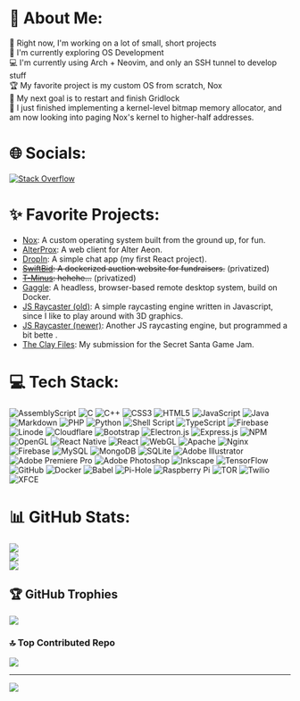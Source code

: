 # 💫 About Me:
🔭 Right now, I'm working on a lot of small, short projects<br>🎨 I'm currently exploring OS Development<br>💻 I'm currently using Arch + Neovim, and only an SSH tunnel to develop stuff<br>🏆 My favorite project is my custom OS from scratch, Nox<br>🎯 My next goal is to restart and finish Gridlock<br>🎉 I just finished implementing a kernel-level bitmap memory allocator, and am now looking into paging Nox's kernel to higher-half addresses.


# 🌐 Socials:
[![Stack Overflow](https://img.shields.io/badge/-Stackoverflow-FE7A16?logo=stack-overflow&logoColor=white)](https://puzzling.stackexchange.com/users/80017/blue-herring) 

# ✨ Favorite Projects:

- [Nox](https://github.com/TylerSelden/nox): A custom operating system built from the ground up, for fun.
- [AlterProx](https://github.com/TylerSelden/alterprox): A web client for Alter Aeon.
- [DropIn](https://github.com/TylerSelden/dropin): A simple chat app (my first React project).
- ~~[SwiftBid](https://github.com/TylerSelden/swiftbid): A dockerized auction website for fundraisers.~~ (privatized)
- ~~[T-Minus](https://github.com/TylerSelden/tminus1): hehehe...~~ (privatized)
- [Gaggle](https://github.com/TylerSelden/gaggle): A headless, browser-based remote desktop system, build on Docker.
- [JS Raycaster (old)](https://github.com/TylerSelden/raycaster): A simple raycasting engine written in Javascript, since I like to play around with 3D graphics.
- [JS Raycaster (newer)](https://github.com/TylerSelden/ray): Another JS raycasting engine, but programmed a bit bette .
- [The Clay Files](https://github.com/TylerSelden/clay): My submission for the Secret Santa Game Jam.

# 💻 Tech Stack:
![AssemblyScript](https://img.shields.io/badge/assembly%20script-%23000000.svg?style=for-the-badge&logo=assemblyscript&logoColor=white) ![C](https://img.shields.io/badge/c-%2300599C.svg?style=for-the-badge&logo=c&logoColor=white) ![C++](https://img.shields.io/badge/c++-%2300599C.svg?style=for-the-badge&logo=c%2B%2B&logoColor=white) ![CSS3](https://img.shields.io/badge/css3-%231572B6.svg?style=for-the-badge&logo=css3&logoColor=white) ![HTML5](https://img.shields.io/badge/html5-%23E34F26.svg?style=for-the-badge&logo=html5&logoColor=white) ![JavaScript](https://img.shields.io/badge/javascript-%23323330.svg?style=for-the-badge&logo=javascript&logoColor=%23F7DF1E) ![Java](https://img.shields.io/badge/java-%23ED8B00.svg?style=for-the-badge&logo=openjdk&logoColor=white) ![Markdown](https://img.shields.io/badge/markdown-%23000000.svg?style=for-the-badge&logo=markdown&logoColor=white) ![PHP](https://img.shields.io/badge/php-%23777BB4.svg?style=for-the-badge&logo=php&logoColor=white) ![Python](https://img.shields.io/badge/python-3670A0?style=for-the-badge&logo=python&logoColor=ffdd54) ![Shell Script](https://img.shields.io/badge/shell_script-%23121011.svg?style=for-the-badge&logo=gnu-bash&logoColor=white) ![TypeScript](https://img.shields.io/badge/typescript-%23007ACC.svg?style=for-the-badge&logo=typescript&logoColor=white) ![Firebase](https://img.shields.io/badge/firebase-%23039BE5.svg?style=for-the-badge&logo=firebase) ![Linode](https://img.shields.io/badge/linode-00A95C?style=for-the-badge&logo=linode&logoColor=white) ![Cloudflare](https://img.shields.io/badge/Cloudflare-F38020?style=for-the-badge&logo=Cloudflare&logoColor=white) ![Bootstrap](https://img.shields.io/badge/bootstrap-%238511FA.svg?style=for-the-badge&logo=bootstrap&logoColor=white) ![Electron.js](https://img.shields.io/badge/Electron-191970?style=for-the-badge&logo=Electron&logoColor=white) ![Express.js](https://img.shields.io/badge/express.js-%23404d59.svg?style=for-the-badge&logo=express&logoColor=%2361DAFB) ![NPM](https://img.shields.io/badge/NPM-%23CB3837.svg?style=for-the-badge&logo=npm&logoColor=white) ![OpenGL](https://img.shields.io/badge/OpenGL-%23FFFFFF.svg?style=for-the-badge&logo=opengl) ![React Native](https://img.shields.io/badge/react_native-%2320232a.svg?style=for-the-badge&logo=react&logoColor=%2361DAFB) ![React](https://img.shields.io/badge/react-%2320232a.svg?style=for-the-badge&logo=react&logoColor=%2361DAFB) ![WebGL](https://img.shields.io/badge/WebGL-990000?logo=webgl&logoColor=white&style=for-the-badge) ![Apache](https://img.shields.io/badge/apache-%23D42029.svg?style=for-the-badge&logo=apache&logoColor=white) ![Nginx](https://img.shields.io/badge/nginx-%23009639.svg?style=for-the-badge&logo=nginx&logoColor=white) ![Firebase](https://img.shields.io/badge/firebase-a08021?style=for-the-badge&logo=firebase&logoColor=ffcd34) ![MySQL](https://img.shields.io/badge/mysql-4479A1.svg?style=for-the-badge&logo=mysql&logoColor=white) ![MongoDB](https://img.shields.io/badge/MongoDB-%234ea94b.svg?style=for-the-badge&logo=mongodb&logoColor=white) ![SQLite](https://img.shields.io/badge/sqlite-%2307405e.svg?style=for-the-badge&logo=sqlite&logoColor=white) ![Adobe Illustrator](https://img.shields.io/badge/adobe%20illustrator-%23FF9A00.svg?style=for-the-badge&logo=adobe%20illustrator&logoColor=white) ![Adobe Premiere Pro](https://img.shields.io/badge/Adobe%20Premiere%20Pro-9999FF.svg?style=for-the-badge&logo=Adobe%20Premiere%20Pro&logoColor=white) ![Adobe Photoshop](https://img.shields.io/badge/adobe%20photoshop-%2331A8FF.svg?style=for-the-badge&logo=adobe%20photoshop&logoColor=white) ![Inkscape](https://img.shields.io/badge/Inkscape-e0e0e0?style=for-the-badge&logo=inkscape&logoColor=080A13) ![TensorFlow](https://img.shields.io/badge/TensorFlow-%23FF6F00.svg?style=for-the-badge&logo=TensorFlow&logoColor=white) ![GitHub](https://img.shields.io/badge/github-%23121011.svg?style=for-the-badge&logo=github&logoColor=white) ![Docker](https://img.shields.io/badge/docker-%230db7ed.svg?style=for-the-badge&logo=docker&logoColor=white) ![Babel](https://img.shields.io/badge/Babel-F9DC3e?style=for-the-badge&logo=babel&logoColor=black) ![Pi-Hole](https://img.shields.io/badge/pihole-%2396060C.svg?style=for-the-badge&logo=pi-hole&logoColor=white) ![Raspberry Pi](https://img.shields.io/badge/-RaspberryPi-C51A4A?style=for-the-badge&logo=Raspberry-Pi) ![TOR](https://img.shields.io/badge/tor-%237E4798.svg?style=for-the-badge&logo=tor-project&logoColor=white) ![Twilio](https://img.shields.io/badge/Twilio-F22F46?style=for-the-badge&logo=Twilio&logoColor=white) ![XFCE](https://img.shields.io/badge/XFCE-%232284F2.svg?style=for-the-badge&logo=xfce&logoColor=white)

# 📊 GitHub Stats:
![](https://github-readme-stats.vercel.app/api?username=TylerSelden&theme=dark&hide_border=false&include_all_commits=false&count_private=true)<br/>
![](https://github-readme-streak-stats.herokuapp.com/?user=TylerSelden&theme=dark&hide_border=false)<br/>
![](https://github-readme-stats.vercel.app/api/top-langs/?username=TylerSelden&theme=dark&hide_border=false&include_all_commits=false&count_private=true&layout=compact)

## 🏆 GitHub Trophies
![](https://github-profile-trophy.vercel.app/?username=TylerSelden&theme=radical&no-frame=true&no-bg=true&margin-w=4)

### 🔝 Top Contributed Repo
![](https://github-contributor-stats.vercel.app/api?username=TylerSelden&limit=5&theme=dark&combine_all_yearly_contributions=true)

---
[![](https://visitcount.itsvg.in/api?id=TylerSelden&icon=0&color=0)](https://visitcount.itsvg.in)

<!-- Proudly created with GPRM ( https://gprm.itsvg.in ) -->
